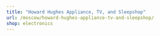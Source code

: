 ```yaml
---
title: "Howard Hughes Appliance, TV, and Sleepshop"
url: /moscow/howard-hughes-appliance-tv-and-sleepshop/
shop: electronics
---
```

